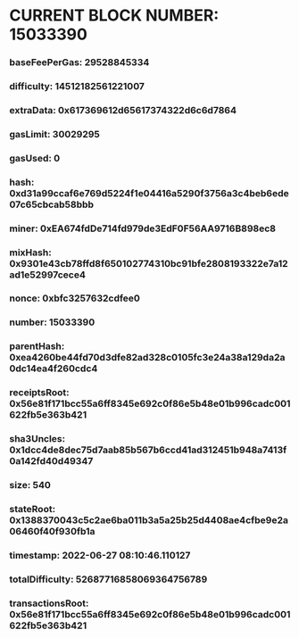 # CURRENT BLOCK NUMBER: 15033390

### baseFeePerGas: 29528845334
### difficulty: 14512182561221007
### extraData: 0x617369612d65617374322d6c6d7864
### gasLimit: 30029295
### gasUsed: 0
### hash: 0xd31a99ccaf6e769d5224f1e04416a5290f3756a3c4beb6ede07c65cbcab58bbb
### miner: 0xEA674fdDe714fd979de3EdF0F56AA9716B898ec8
### mixHash: 0x9301e43cb78ffd8f650102774310bc91bfe2808193322e7a12ad1e52997cece4
### nonce: 0xbfc3257632cdfee0
### number: 15033390
### parentHash: 0xea4260be44fd70d3dfe82ad328c0105fc3e24a38a129da2a0dc14ea4f260cdc4
### receiptsRoot: 0x56e81f171bcc55a6ff8345e692c0f86e5b48e01b996cadc001622fb5e363b421
### sha3Uncles: 0x1dcc4de8dec75d7aab85b567b6ccd41ad312451b948a7413f0a142fd40d49347
### size: 540
### stateRoot: 0x1388370043c5c2ae6ba011b3a5a25b25d4408ae4cfbe9e2a06460f40f930fb1a
### timestamp: 2022-06-27 08:10:46.110127
### totalDifficulty: 52687716858069364756789
### transactionsRoot: 0x56e81f171bcc55a6ff8345e692c0f86e5b48e01b996cadc001622fb5e363b421
